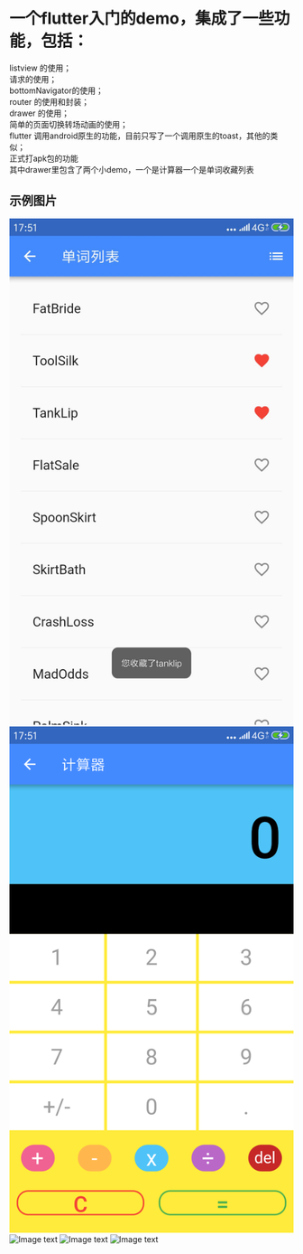 # 一个flutter入门的demo，集成了一些功能，包括：
 listview 的使用；  
 请求的使用；  
 bottomNavigator的使用；  
 router 的使用和封装；  
 drawer 的使用；  
 简单的页面切换转场动画的使用；  
 flutter 调用android原生的功能，目前只写了一个调用原生的toast，其他的类似；  
 正式打apk包的功能  
 其中drawer里包含了两个小demo，一个是计算器一个是单词收藏列表

## 示例图片
![Image text](https://github.com/moonljt521/flutter/blob/master/sampleimages/1.jpg?raw=true=200x)
![Image text](https://github.com/moonljt521/flutter/blob/master/sampleimages/2.png?raw=true)
![Image text](https://github.com/moonljt521/flutter/blob/master/sampleimages/3.png?raw=true)
![Image text](https://github.com/moonljt521/flutter/blob/master/sampleimages/4.png?raw=true)
![Image text](https://github.com/moonljt521/flutter/blob/master/sampleimages/5.png?raw=true)
